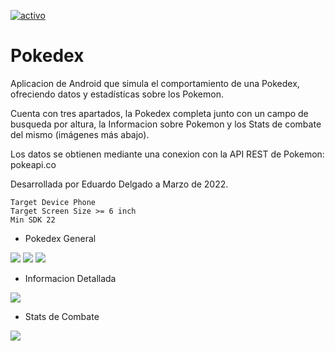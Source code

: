 [![activo](https://img.shields.io/badge/ACTIVO-OFF-red)]()

# Pokedex
Aplicacion de Android que simula el comportamiento de una Pokedex, ofreciendo datos y estadísticas sobre los Pokemon.

Cuenta con tres apartados, la Pokedex completa junto con un campo de busqueda por altura, la Informacion sobre Pokemon y los Stats de combate del mismo (imágenes más abajo).

Los datos se obtienen mediante una conexion con la API REST de Pokemon: pokeapi.co

Desarrollada por Eduardo Delgado a Marzo de 2022.

```
Target Device Phone
Target Screen Size >= 6 inch
Min SDK 22
```
- Pokedex General
                                                    
![](Imagenes/Pokedex-Main.png)
![](Imagenes/Pokedex-Main2.png)
![](Imagenes/Pokedex-Busqueda.png)
                       
- Informacion Detallada 
                                          
![](Imagenes/PokedexInfoGeneral.png)

- Stats de Combate
                                     
![](Imagenes/PokedexStats.png)
